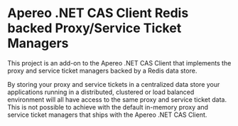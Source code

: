 # Apereo .NET CAS Client Redis backed Proxy/Service Ticket Managers #

This project is an add-on to the Apereo .NET CAS Client that implements the proxy and service ticket managers backed by a Redis data store.

By storing your proxy and service tickets in a centralized data store your applications running in a distributed, clustered or load balanced environment will all have access to the same proxy and service ticket data.  This is not possible to achieve with the default in-memory proxy and service ticket managers that ships with the Apereo .NET CAS Client.
